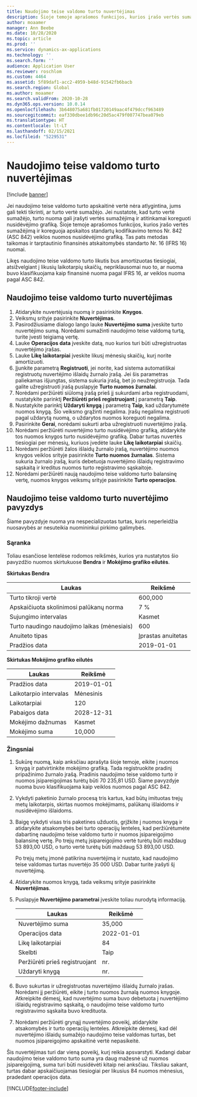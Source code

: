 ```yaml
---
title: Naudojimo teise valdomo turto nuvertėjimas
description: Šioje temoje aprašomos funkcijos, kurios įrašo vertės sumažėjimą ir koreguoja apskaitos standartų kodifikavimo temos Nr. 842 (ASC 842) veiklos nuomos turto nusidėvėjimo grafiką.
author: moaamer
manager: Ann Beebe
ms.date: 10/28/2020
ms.topic: article
ms.prod: ''
ms.service: dynamics-ax-applications
ms.technology: ''
ms.search.form: ''
audience: Application User
ms.reviewer: roschlom
ms.custom: 4464
ms.assetid: 5f89daf1-acc2-4959-b48d-91542fb6bacb
ms.search.region: Global
ms.author: moaamer
ms.search.validFrom: 2020-10-28
ms.dyn365.ops.version: 10.0.14
ms.openlocfilehash: 3b648075a681fb01720149aac4f479dccf963489
ms.sourcegitcommit: eaf330dbee1db96c20d5ac479f007747bea079eb
ms.translationtype: HT
ms.contentlocale: lt-LT
ms.lasthandoff: 02/15/2021
ms.locfileid: "5229531"
---
```

# <a name="impair-right-of-use-assets"></a>Naudojimo teise valdomo turto nuvertėjimas

[!include [banner](../includes/banner.md)]

Jei naudojimo teise valdomo turto apskaitinė vertė nėra atlygintina, jums gali tekti tikrinti, ar turto vertė sumažėjo. Jei nustatote, kad turto vertė sumažėjo, turto nuoma gali įrašyti vertės sumažėjimą ir atitinkamai koreguoti nusidėvėjimo grafiką. Šioje temoje aprašomos funkcijos, kurios įrašo vertės sumažėjimą ir koreguoja apskaitos standartų kodifikavimo temos Nr. 842 (ASC 842) veiklos nuomos nusidėvėjimo grafiką. Tas pats metodas taikomas ir tarptautinio finansinės atskaitomybės standarto Nr. 16 (IFRS 16) nuomai.

Likęs naudojimo teise valdomo turto likutis bus amortizuotas tiesiogiai, atsižvelgiant į likusių laikotarpių skaičių, nepriklausomai nuo to, ar nuoma buvo klasifikuojama kaip finansinė nuoma pagal IFRS 16, ar veiklos nuoma pagal ASC 842.

## <a name="impair-an-rou-asset"></a>Naudojimo teise valdomo turto nuvertėjimas

1. Atidarykite nuvertėjusią nuomą ir pasirinkite **Knygos**.
2. Veiksmų srityje pasirinkite **Nuvertėjimas**.
3. Pasirodžiusiame dialogo lango lauke **Nuvertėjimo suma** įveskite turto nuvertėjimo sumą. Norėdami sumažinti naudojimo teise valdomą turtą, turite įvesti teigiamą vertę.
4. Lauke **Operacijos data** įveskite datą, nuo kurios turi būti užregistruotas nuvertėjimo įrašas.
5. Lauke **Likę laikotarpiai** įveskite likusį mėnesių skaičių, kurį norite amortizuoti.
6. Įjunkite parametrą **Registruoti**, jei norite, kad sistema automatiškai registruotų nuvertėjimo išlaidų žurnalo įrašą. Jei šis parametras paliekamas išjungtas, sistema sukuria įrašą, bet jo neužregistruoja. Tada galite užregistruoti įrašą puslapyje **Turto nuomos žurnalai**.
7. Norėdami peržiūrėti siūlomą įrašą prieš jį sukurdami arba registruodami, nustatykite parinktį **Peržiūrėti prieš registruojant** į parametrą **Taip**.
8. Nustatykite parinktį **Uždaryti knygą** į parametrą **Taip**, kad uždarytumėte nuomos knygą. Šio veiksmo grąžinti negalima. Įrašų negalima registruoti pagal uždarytą nuomą, o uždarytos nuomos koreguoti negalima.
9. Pasirinkite **Gerai**, norėdami sukurti arba užregistruoti nuvertėjimo įrašą.
10. Norėdami peržiūrėti nuvertėjimo turto nusidėvėjimo grafiką, atidarykite tos nuomos knygos turto nusidėvėjimo grafiką. Dabar turtas nuvertės tiesiogiai per mėnesių, kuriuos įvedėte lauke **Likę laikotarpiai** skaičių.
11. Norėdami peržiūrėti žalos išlaidų žurnalo įrašą, nuvertėjimo nuomos knygos veiklos srityje pasirinkite **Turto nuomos žurnalas**. Sistema sukuria žurnalo įrašą, kuris debetuoja nuvertėjimo išlaidų registravimo sąskaitą ir kreditus nuomos turto registravimo sąskaitoje.
12. Norėdami peržiūrėti naują naudojimo teise valdomo turto balansinę vertę, nuomos knygos veiksmų srityje pasirinkite **Turto operacijos**.

## <a name="example-of-rou-asset-impairment"></a>Naudojimo teise valdomo turto nuvertėjimo pavyzdys

Šiame pavyzdyje nuoma yra nespecializuotas turtas, kuris neperleidžia nuosavybės ar nesuteikia nuomininkui pirkimo galimybės.

### <a name="setup"></a>Sąranka

Toliau esančiose lentelėse rodomos reikšmės, kurios yra nustatytos šio pavyzdžio nuomos skirtukuose **Bendra** ir **Mokėjimo grafiko eilutės**.

**Skirtukas Bendra**

| Laukas                      | Reikšmė            |
|----------------------------|------------------|
| Turto tikroji vertė    | 600,000          |
| Apskaičiuota skolinimosi palūkanų norma | 7 %               |
| Sujungimo intervalas       | Kasmet         |
| Turto naudingo naudojimo laikas (mėnesiais) | 600              |
| Anuiteto tipas               | Įprastas anuitetas |
| Pradžios data          | 2019-01-01       |

**Skirtukas Mokėjimo grafiko eilutės**

| Laukas             | Reikšmė      |
|-------------------|------------|
| Pradžios data        | 2019-01-01   |
| Laikotarpio intervalas   | Mėnesinis    |
| Laikotarpiai           | 120        |
| Pabaigos data          | 2028-12-31 |
| Mokėjimo dažnumas | Kasmet   |
| Mokėjimo suma    | 10,000     |

### <a name="steps"></a>Žingsniai

1. Sukūrę nuomą, kaip anksčiau aprašyta šioje temoje, eikite į nuomos knygą ir patvirtinkite mokėjimo grafiką. Tada registruokite pradinį pripažinimo žurnalo įrašą. Pradinis naudojimo teise valdomo turto ir nuomos įsipareigojimas turėtų būti 70 235,81 USD. Šiame pavyzdyje nuoma buvo klasifikuojama kaip veiklos nuomos pagal ASC 842.
2. Vykdyti paketinio žurnalo procesą tris kartus, kad būtų imituotas trejų metų laikotarpis, skirtas nuomos mokėjimams, palūkanų išlaidoms ir nusidėvėjimo išlaidoms.
3. Baigę vykdyti visas tris paketines užduotis, grįžkite į nuomos knygą ir atidarykite atsakomybės bei turto operacijų lenteles, kad peržiūrėtumėte dabartinę naudojimo teise valdomo turto ir nuomos įsipareigojimo balansinę vertę. Po trejų metų įsipareigojimo vertė turėtų būti maždaug 53 893,00 USD, o turto vertė turėtų būti maždaug 53 893,00 USD. 

    Po trejų metų įmonė patikrina nuvertėjimą ir nustato, kad naudojimo teise valdomas turtas nuvertėjo 35 000 USD. Dabar turite įrašyti šį nuvertėjimą.
    
4. Atidarykite nuomos knygą, tada veiksmų srityje pasirinkite **Nuvertėjimas**.
5. Puslapyje **Nuvertėjimo parametrai** įveskite toliau nurodytą informaciją.

    | Laukas                  | Reikšmė    |
    |------------------------|----------|
    | Nuvertėjimo suma      | 35,000   |
    | Operacijos data       | 2022-01-01 |
    | Likę laikotarpiai      | 84       |
    | Skelbti                   | Taip      |
    | Peržiūrėti prieš registruojant | nr.       |
    | Uždaryti knygą             | nr.       |

6. Buvo sukurtas ir užregistruotas nuvertėjimo išlaidų žurnalo įrašas. Norėdami jį peržiūrėti, eikite į turto nuomos žurnalą nuomos knygoje. Atkreipkite dėmesį, kad nuvertėjimo suma buvo debetuota į nuvertėjimo išlaidų registravimo sąskaitą, o naudojimo teise valdomo turto registravimo sąskaita buvo kredituota.
7. Norėdami peržiūrėti grynąjį nuvertėjimo poveikį, atidarykite atsakomybės ir turto operacijų lenteles. Atkreipkite dėmesį, kad dėl nuvertėjimo išlaidų sumažėjo naudojimo teise valdomas turtas, bet nuomos įsipareigojimo apskaitinė vertė nepasikeitė.

Šis nuvertėjimas turi dar vieną poveikį, kurį reikia apsvarstyti. Kadangi dabar naudojimo teise valdomo turto suma yra daug mažesnė už nuomos įsipareigojimą, suma turi būti nusidėvėti kitaip nei anksčiau. Tiksliau sakant, turtas dabar apskaičiuojamas tiesiogiai per likusius 84 nuomos mėnesius, pradedant operacijos data.


[!INCLUDE[footer-include](../../includes/footer-banner.md)]